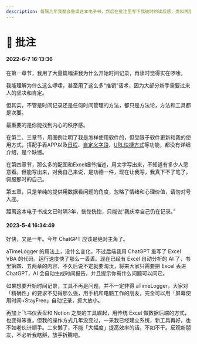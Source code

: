 ```yaml
---
description: 每隔几年我都会重读这本电子书，然后在批注里写下我彼时的读后感，类似再版序
---
```


# 💬 批注

#### 2022-6-7 16:13:36

在第一章节，我用了大量篇幅讲我为什么开始时间记录，再读时觉得实在啰嗦。

我能理解为什么这么啰嗦，甚至用了这么多“推销”话术，因为大部分新手需要过来人的坚决和肯定。

但其实，不管是时间记录还是任何时间管理的方法，都只是方法论，方法和工具都是次要。

最重要的是你能找到内心的秩序感。

在第二、三章节，用图例注明了我是怎样使用软件的，但受限于软件更新和我的使用方式，搭配手表APP以及[日程](http://blog.timetrack.io/ri-li-gong-neng/)、[自定义字段](ch03/ch03.56.md)、[URL快捷方式](https://support.apple.com/zh-cn/guide/shortcuts/apd624386f42/ios)等功能，都没有详细介绍，是个缺憾。

在第四章节，那么多的配图和Excel细节描述，用文字写出来，不知道有多少人愿意看。但能写出来，对我自己来说，是功德一件，现在让我写，我真下不了笔了。佩服那时的自己。

第五章，只是单纯的提供用数据看问题的角度，忽略了情绪和心理价值，请勿对号入座。

距离这本电子书成文已时隔3年，恍惚恍惚，只能说“我庆幸自己仍在记录。”

#### 2023-5-4 16:34:49

好快，又是一年。今年 ChatGPT 应该是绝对主角了。

aTimeLogger 的用法上，没什么变化，不过后端我用 ChatGPT 重写了 Excel VBA 的代码，运行速度快了那么一丢丢。现在已经有 Excel 自动分析的 AI 了，书里第四、五两章的内容，不久后说不定就要淘汰，将来大家只需要把 Excel 丢进 ChatGPT，AI 会自动生成时间报告，并且提示你有什么问题可以问它。

如果想要开始时间记录，工具不再是问题，并不一定非得 aTimeLogger，大家对「精确性」的要求不见得那么强，用手机和电脑工作的朋友，完全可以用「屏幕使用时间+StayFree」自动记录，抓大放小。

再加上飞书仪表盘和 Notion 之类的工具崛起，用传统 Excel 做数据后端的方式，也变得笨重，但我的操作方式几年没变过，一来我已经建立系统，新工具再好，也不如老伙计顺手。二来懒了，不能「大幅度」提高效率的话，不如不干。反观新朋友，不必听我瞎掰，放手折腾吧。
